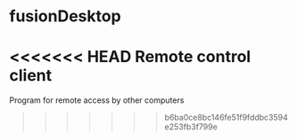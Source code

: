 # fusionDesktop
<<<<<<< HEAD
Remote control client
=======
Program for remote access by other computers
>>>>>>> b6ba0ce8bc146fe51f9fddbc3594e253fb3f799e
